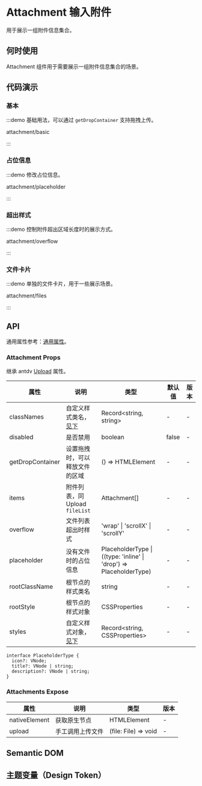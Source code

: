 
# Attachment 输入附件

用于展示一组附件信息集合。

## 何时使用

Attachment 组件用于需要展示一组附件信息集合的场景。

## 代码演示

### 基本

:::demo 基础用法，可以通过 `getDropContainer` 支持拖拽上传。

attachment/basic

:::

### 占位信息

:::demo 修改占位信息。

attachment/placeholder

:::

### 超出样式

:::demo 控制附件超出区域长度时的展示方式。

attachment/overflow

:::

### 文件卡片

:::demo 单独的文件卡片，用于一些展示场景。

attachment/files

:::

## API

通用属性参考：[通用属性](/docs/react/common-props)。

### Attachment Props

继承 antdv [Upload](https://www.antdv.com/components/upload-cn) 属性。

| 属性 | 说明 | 类型 | 默认值 | 版本 |
| --- | --- | --- | --- | --- |
| classNames | 自定义样式类名，[见下](#semantic-dom) | Record<string, string> | - | - |
| disabled | 是否禁用 | boolean | false | - |
| getDropContainer | 设置拖拽时，可以释放文件的区域 | () => HTMLElement | - | - |
| items | 附件列表，同 Upload `fileList` | Attachment[] | - | - |
| overflow | 文件列表超出时样式 | 'wrap' \| 'scrollX' \| 'scrollY' | - | - |
| placeholder | 没有文件时的占位信息 | PlaceholderType \| ((type: 'inline' \| 'drop') => PlaceholderType) | - | - |
| rootClassName | 根节点的样式类名 | string | - | - |
| rootStyle | 根节点的样式对象 | CSSProperties | - | - |
| styles | 自定义样式对象，[见下](#semantic-dom) | Record<string, CSSProperties> | - | - |

```tsx | pure
interface PlaceholderType {
  icon?: VNode;
  title?: VNode | string;
  description?: VNode | string;
}
```

### Attachments Expose

| 属性          | 说明             | 类型                 | 版本 |
| ------------- | ---------------- | -------------------- | ---- |
| nativeElement | 获取原生节点     | HTMLElement          | -    |
| upload        | 手工调用上传文件 | (file: File) => void | -    |

## Semantic DOM

<!-- <code src="./demo/_semantic.tsx" simplify="true"></code> -->

## 主题变量（Design Token）

<!-- <ComponentTokenTable component="Prompts"></ComponentTokenTable> -->
